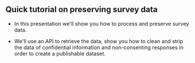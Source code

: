 ## Quick tutorial on preserving survey data

- In this presentation we'll show you how to process and preserve survey data. 

- We'll use an API to retrieve the data, show you how to clean and strip the data of confidential information and non-consenting responses in order to create a publishable dataset.